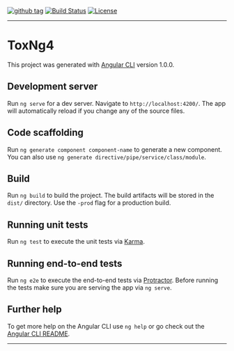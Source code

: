 [![github tag][github-tag-image]][github-tag-url]
[![Build Status][travis-image]][travis-url]
[![License][license-image]][license-url]

***

# ToxNg4

This project was generated with [Angular CLI](https://github.com/angular/angular-cli) version 1.0.0.

## Development server

Run `ng serve` for a dev server. Navigate to `http://localhost:4200/`. The app will automatically reload if you change any of the source files.

## Code scaffolding

Run `ng generate component component-name` to generate a new component. You can also use `ng generate directive/pipe/service/class/module`.

## Build

Run `ng build` to build the project. The build artifacts will be stored in the `dist/` directory. Use the `-prod` flag for a production build.

## Running unit tests

Run `ng test` to execute the unit tests via [Karma](https://karma-runner.github.io).

## Running end-to-end tests

Run `ng e2e` to execute the end-to-end tests via [Protractor](http://www.protractortest.org/).
Before running the tests make sure you are serving the app via `ng serve`.

## Further help

To get more help on the Angular CLI use `ng help` or go check out the [Angular CLI README](https://github.com/angular/angular-cli/blob/master/README.md).

***

[github-tag-image]: https://img.shields.io/github/tag/dasrick/tox-ng4.svg?style=flat-square
[github-tag-url]: https://github.com/dasrick/tox-ng4

[travis-image]: https://img.shields.io/travis/dasrick/tox-ng4.svg?style=flat-square
[travis-url]: https://travis-ci.org/dasrick/tox-ng4

[license-image]: https://img.shields.io/github/license/dasrick/tox-ng4.svg?style=flat-square
[license-url]: https://github.com/dasrick/tox-ng4/blob/master/LICENSE

